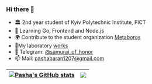 ### Hi there 👋

- 🏛️ 2nd year student of Kyiv Polytechnic Institute, FICT
- 🌱 Learning Go, Frontend and Node.js
- 🌍 Сontribute to the student organization [Metaboros](https://github.com/Metaboros)
- 🔬My laboratory [works](https://github.com/samurai-of-honor/my-labs)
- 💬 Telegram: [@samurai_of_honor](https://telegram.me/samurai_of_honor)
- 📫 Mail: [pashabaran1207@gmail.com](mailto:pashabaran1207@gmail.com)

| <a href="https://github.com/anuraghazra/github-readme-stats"><img align="center" src="https://github-readme-stats.vercel.app/api?username=samurai-of-honor&count_private=true&hide=stars&show_icons=true&include_all_commits=true&count_private=true&icon_color=031163&text_color=097770&title_color=031163&border_color=fff" alt="Pasha's GitHub stats" /></a> | <a href="https://github.com/anuraghazra/github-readme-stats"><img align="center" src="https://github-readme-stats.vercel.app/api/top-langs/?username=samurai-of-honor&langs_count=6&layout=compact&text_color=000&title_color=031163&border_color=fff" /></a> |
| ------------- | ------------- |

